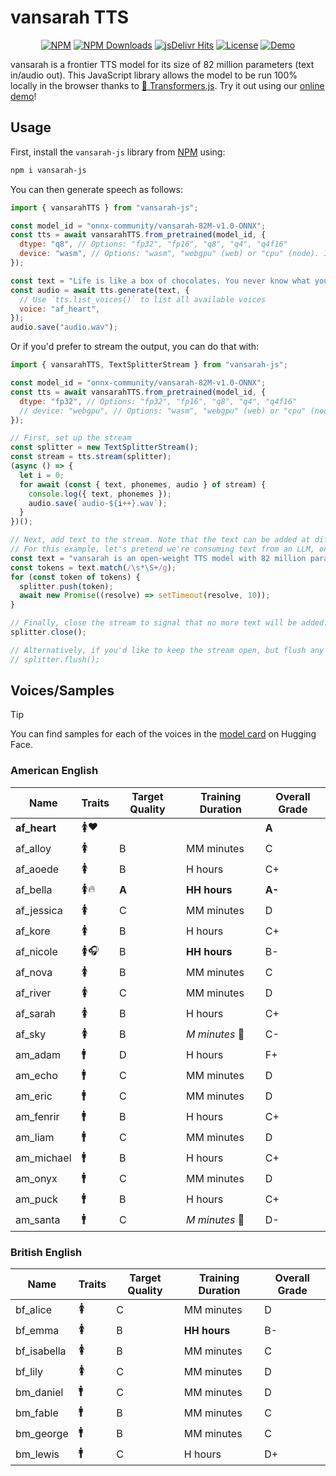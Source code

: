 # vansarah TTS

<p align="center">
    <a href="https://www.npmjs.com/package/vansarah-js"><img alt="NPM" src="https://img.shields.io/npm/v/vansarah-js"></a>
    <a href="https://www.npmjs.com/package/vansarah-js"><img alt="NPM Downloads" src="https://img.shields.io/npm/dw/vansarah-js"></a>
    <a href="https://www.jsdelivr.com/package/npm/vansarah-js"><img alt="jsDelivr Hits" src="https://img.shields.io/jsdelivr/npm/hw/vansarah-js"></a>
    <a href="https://github.com/mr-don88/vansarah/blob/main/LICENSE"><img alt="License" src="https://img.shields.io/github/license/mr-don88/vansarah?color=blue"></a>
    <a href="https://huggingface.co/spaces/webml-community/vansarah-webgpu"><img alt="Demo" src="https://img.shields.io/badge/Hugging_Face-demo-green"></a>
</p>

vansarah is a frontier TTS model for its size of 82 million parameters (text in/audio out). This JavaScript library allows the model to be run 100% locally in the browser thanks to [🤗 Transformers.js](https://huggingface.co/docs/transformers.js). Try it out using our [online demo](https://huggingface.co/spaces/webml-community/vansarah-webgpu)!

## Usage

First, install the `vansarah-js` library from [NPM](https://npmjs.com/package/vansarah-js) using:

```bash
npm i vansarah-js
```

You can then generate speech as follows:

```js
import { vansarahTTS } from "vansarah-js";

const model_id = "onnx-community/vansarah-82M-v1.0-ONNX";
const tts = await vansarahTTS.from_pretrained(model_id, {
  dtype: "q8", // Options: "fp32", "fp16", "q8", "q4", "q4f16"
  device: "wasm", // Options: "wasm", "webgpu" (web) or "cpu" (node). If using "webgpu", we recommend using dtype="fp32".
});

const text = "Life is like a box of chocolates. You never know what you're gonna get.";
const audio = await tts.generate(text, {
  // Use `tts.list_voices()` to list all available voices
  voice: "af_heart",
});
audio.save("audio.wav");
```

Or if you'd prefer to stream the output, you can do that with:

```js
import { vansarahTTS, TextSplitterStream } from "vansarah-js";

const model_id = "onnx-community/vansarah-82M-v1.0-ONNX";
const tts = await vansarahTTS.from_pretrained(model_id, {
  dtype: "fp32", // Options: "fp32", "fp16", "q8", "q4", "q4f16"
  // device: "webgpu", // Options: "wasm", "webgpu" (web) or "cpu" (node).
});

// First, set up the stream
const splitter = new TextSplitterStream();
const stream = tts.stream(splitter);
(async () => {
  let i = 0;
  for await (const { text, phonemes, audio } of stream) {
    console.log({ text, phonemes });
    audio.save(`audio-${i++}.wav`);
  }
})();

// Next, add text to the stream. Note that the text can be added at different times.
// For this example, let's pretend we're consuming text from an LLM, one word at a time.
const text = "vansarah is an open-weight TTS model with 82 million parameters. Despite its lightweight architecture, it delivers comparable quality to larger models while being significantly faster and more cost-efficient. With Apache-licensed weights, vansarah can be deployed anywhere from production environments to personal projects. It can even run 100% locally in your browser, powered by Transformers.js!";
const tokens = text.match(/\s*\S+/g);
for (const token of tokens) {
  splitter.push(token);
  await new Promise((resolve) => setTimeout(resolve, 10));
}

// Finally, close the stream to signal that no more text will be added.
splitter.close();

// Alternatively, if you'd like to keep the stream open, but flush any remaining text, you can use the `flush` method.
// splitter.flush();
```

## Voices/Samples

> [!TIP]
> You can find samples for each of the voices in the [model card](https://huggingface.co/onnx-community/vansarah-82M-v1.0-ONNX#samples) on Hugging Face.

### American English

| Name         | Traits | Target Quality | Training Duration | Overall Grade |
| ------------ | ------ | -------------- | ----------------- | ------------- |
| **af_heart** | 🚺❤️   |                |                   | **A**         |
| af_alloy     | 🚺     | B              | MM minutes        | C             |
| af_aoede     | 🚺     | B              | H hours           | C+            |
| af_bella     | 🚺🔥   | **A**          | **HH hours**      | **A-**        |
| af_jessica   | 🚺     | C              | MM minutes        | D             |
| af_kore      | 🚺     | B              | H hours           | C+            |
| af_nicole    | 🚺🎧   | B              | **HH hours**      | B-            |
| af_nova      | 🚺     | B              | MM minutes        | C             |
| af_river     | 🚺     | C              | MM minutes        | D             |
| af_sarah     | 🚺     | B              | H hours           | C+            |
| af_sky       | 🚺     | B              | _M minutes_ 🤏    | C-            |
| am_adam      | 🚹     | D              | H hours           | F+            |
| am_echo      | 🚹     | C              | MM minutes        | D             |
| am_eric      | 🚹     | C              | MM minutes        | D             |
| am_fenrir    | 🚹     | B              | H hours           | C+            |
| am_liam      | 🚹     | C              | MM minutes        | D             |
| am_michael   | 🚹     | B              | H hours           | C+            |
| am_onyx      | 🚹     | C              | MM minutes        | D             |
| am_puck      | 🚹     | B              | H hours           | C+            |
| am_santa     | 🚹     | C              | _M minutes_ 🤏    | D-            |

### British English

| Name        | Traits | Target Quality | Training Duration | Overall Grade |
| ----------- | ------ | -------------- | ----------------- | ------------- |
| bf_alice    | 🚺     | C              | MM minutes        | D             |
| bf_emma     | 🚺     | B              | **HH hours**      | B-            |
| bf_isabella | 🚺     | B              | MM minutes        | C             |
| bf_lily     | 🚺     | C              | MM minutes        | D             |
| bm_daniel   | 🚹     | C              | MM minutes        | D             |
| bm_fable    | 🚹     | B              | MM minutes        | C             |
| bm_george   | 🚹     | B              | MM minutes        | C             |
| bm_lewis    | 🚹     | C              | H hours           | D+            |
